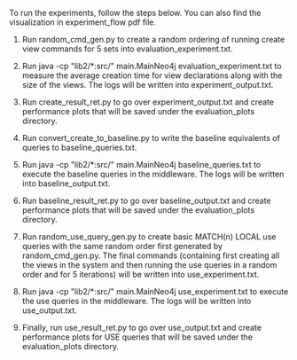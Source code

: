To run the experiments, follow the steps below. You can also find the visualization in experiment_flow pdf file. 

1. Run random_cmd_gen.py to create a random ordering of running create view commands for 5 sets into evaluation_experiment.txt.

2. Run java -cp "lib2/*:src/" main.MainNeo4j evaluation_experiment.txt to measure the average creation time for view declarations along with the size of the views. The logs will be written into experiment_output.txt.

3. Run create_result_ret.py to go over experiment_output.txt and create performance plots that will be saved under the evaluation_plots directory.

4. Run convert_create_to_baseline.py to write the baseline equivalents of queries to baseline_queries.txt.

5. Run java -cp "lib2/*:src/" main.MainNeo4j baseline_queries.txt to execute the baseline queries in the middleware. The logs will be written into baseline_output.txt.

6. Run baseline_result_ret.py to go over baseline_output.txt and create performance plots that will be saved under the evaluation_plots directory.

7. Run random_use_query_gen.py to create basic MATCH(n) LOCAL use queries with the same random order first generated by random_cmd_gen.py. The final commands (containing first creating all the views in the system and then running the use queries in a random order and for 5 iterations) will be written into use_experiment.txt.

8. Run java -cp "lib2/*:src/" main.MainNeo4j use_experiment.txt to execute the use queries in the middleware. The logs will be written into use_output.txt.

9. Finally, run use_result_ret.py to go over use_output.txt and create performance plots for USE queries that will be saved under the evaluation_plots directory.